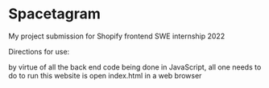 # Spacetagram
My project submission for Shopify frontend SWE internship 2022

Directions for use:

by virtue of all the back end code being done in JavaScript, all one needs to do to run this website is open index.html in a web browser
